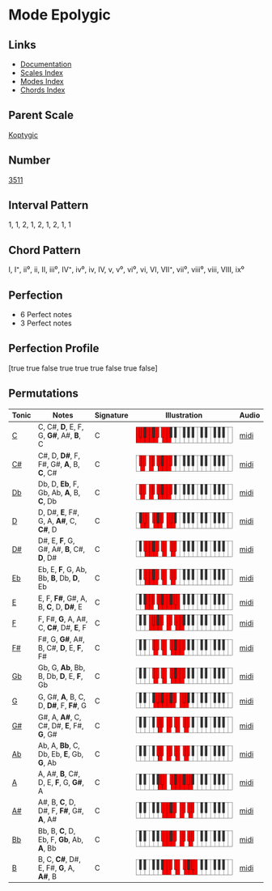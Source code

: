 # Mode Epolygic

## Links

- [Documentation](index.md)
- [Scales Index](Scales.md)
- [Modes Index](Modes.md)
- [Chords Index](Chords.md)

## Parent Scale

[Koptygic](ScaleKoptygic.md)

## Number

[3511](https://ianring.com/musictheory/scales/3511)

## Interval Pattern

1, 1, 2, 1, 2, 1, 2, 1, 1

## Chord Pattern

I, I⁺, ii⁰, ii, II, iii⁰, IV⁺, iv⁰, iv, IV, v, v⁰, vi⁰, vi, VI, VII⁺, vii⁰, viii⁰, viii, VIII, ix⁰

## Perfection

- 6 Perfect notes
- 3 Perfect notes

## Perfection Profile

[true true false true true true false true false]

## Permutations

| Tonic | Notes | Signature | Illustration | Audio |
|-------|-------|-----------|--------------|-------|
| [C](ModeCNaturalEpolygic.md) | C, C#, **D**, E, F, G, **G#**, A#, **B**, C | C | ![CNaturalEpolygic](ModeCNaturalEpolygic.png) | [midi](https://github.com/edipermadi/music/blob/main/docs/ModeCNaturalEpolygic.mid?raw=true) |
| [C#](ModeCSharpEpolygic.md) | C#, D, **D#**, F, F#, G#, **A**, B, **C**, C# | C | ![CSharpEpolygic](ModeCSharpEpolygic.png) | [midi](https://github.com/edipermadi/music/blob/main/docs/ModeCSharpEpolygic.mid?raw=true) |
| [Db](ModeDFlatEpolygic.md) | Db, D, **Eb**, F, Gb, Ab, **A**, B, **C**, Db | C | ![DFlatEpolygic](ModeDFlatEpolygic.png) | [midi](https://github.com/edipermadi/music/blob/main/docs/ModeDFlatEpolygic.mid?raw=true) |
| [D](ModeDNaturalEpolygic.md) | D, D#, **E**, F#, G, A, **A#**, C, **C#**, D | C | ![DNaturalEpolygic](ModeDNaturalEpolygic.png) | [midi](https://github.com/edipermadi/music/blob/main/docs/ModeDNaturalEpolygic.mid?raw=true) |
| [D#](ModeDSharpEpolygic.md) | D#, E, **F**, G, G#, A#, **B**, C#, **D**, D# | C | ![DSharpEpolygic](ModeDSharpEpolygic.png) | [midi](https://github.com/edipermadi/music/blob/main/docs/ModeDSharpEpolygic.mid?raw=true) |
| [Eb](ModeEFlatEpolygic.md) | Eb, E, **F**, G, Ab, Bb, **B**, Db, **D**, Eb | C | ![EFlatEpolygic](ModeEFlatEpolygic.png) | [midi](https://github.com/edipermadi/music/blob/main/docs/ModeEFlatEpolygic.mid?raw=true) |
| [E](ModeENaturalEpolygic.md) | E, F, **F#**, G#, A, B, **C**, D, **D#**, E | C | ![ENaturalEpolygic](ModeENaturalEpolygic.png) | [midi](https://github.com/edipermadi/music/blob/main/docs/ModeENaturalEpolygic.mid?raw=true) |
| [F](ModeFNaturalEpolygic.md) | F, F#, **G**, A, A#, C, **C#**, D#, **E**, F | C | ![FNaturalEpolygic](ModeFNaturalEpolygic.png) | [midi](https://github.com/edipermadi/music/blob/main/docs/ModeFNaturalEpolygic.mid?raw=true) |
| [F#](ModeFSharpEpolygic.md) | F#, G, **G#**, A#, B, C#, **D**, E, **F**, F# | C | ![FSharpEpolygic](ModeFSharpEpolygic.png) | [midi](https://github.com/edipermadi/music/blob/main/docs/ModeFSharpEpolygic.mid?raw=true) |
| [Gb](ModeGFlatEpolygic.md) | Gb, G, **Ab**, Bb, B, Db, **D**, E, **F**, Gb | C | ![GFlatEpolygic](ModeGFlatEpolygic.png) | [midi](https://github.com/edipermadi/music/blob/main/docs/ModeGFlatEpolygic.mid?raw=true) |
| [G](ModeGNaturalEpolygic.md) | G, G#, **A**, B, C, D, **D#**, F, **F#**, G | C | ![GNaturalEpolygic](ModeGNaturalEpolygic.png) | [midi](https://github.com/edipermadi/music/blob/main/docs/ModeGNaturalEpolygic.mid?raw=true) |
| [G#](ModeGSharpEpolygic.md) | G#, A, **A#**, C, C#, D#, **E**, F#, **G**, G# | C | ![GSharpEpolygic](ModeGSharpEpolygic.png) | [midi](https://github.com/edipermadi/music/blob/main/docs/ModeGSharpEpolygic.mid?raw=true) |
| [Ab](ModeAFlatEpolygic.md) | Ab, A, **Bb**, C, Db, Eb, **E**, Gb, **G**, Ab | C | ![AFlatEpolygic](ModeAFlatEpolygic.png) | [midi](https://github.com/edipermadi/music/blob/main/docs/ModeAFlatEpolygic.mid?raw=true) |
| [A](ModeANaturalEpolygic.md) | A, A#, **B**, C#, D, E, **F**, G, **G#**, A | C | ![ANaturalEpolygic](ModeANaturalEpolygic.png) | [midi](https://github.com/edipermadi/music/blob/main/docs/ModeANaturalEpolygic.mid?raw=true) |
| [A#](ModeASharpEpolygic.md) | A#, B, **C**, D, D#, F, **F#**, G#, **A**, A# | C | ![ASharpEpolygic](ModeASharpEpolygic.png) | [midi](https://github.com/edipermadi/music/blob/main/docs/ModeASharpEpolygic.mid?raw=true) |
| [Bb](ModeBFlatEpolygic.md) | Bb, B, **C**, D, Eb, F, **Gb**, Ab, **A**, Bb | C | ![BFlatEpolygic](ModeBFlatEpolygic.png) | [midi](https://github.com/edipermadi/music/blob/main/docs/ModeBFlatEpolygic.mid?raw=true) |
| [B](ModeBNaturalEpolygic.md) | B, C, **C#**, D#, E, F#, **G**, A, **A#**, B | C | ![BNaturalEpolygic](ModeBNaturalEpolygic.png) | [midi](https://github.com/edipermadi/music/blob/main/docs/ModeBNaturalEpolygic.mid?raw=true) |
